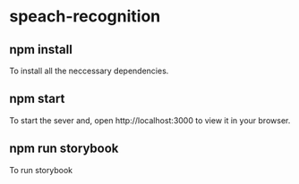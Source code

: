 # speach-recognition

## npm install
To install all the neccessary dependencies.

## npm start
To start the sever and, open http://localhost:3000 to view it in your browser.

## npm run storybook
To run storybook


